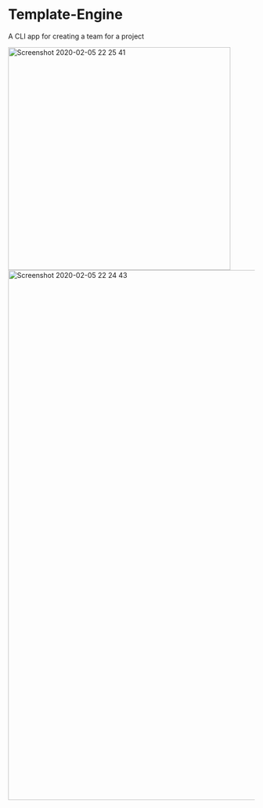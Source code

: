 # Template-Engine

A CLI app for creating a team for a project

<img width="454" alt="Screenshot 2020-02-05 22 25 41" src="https://user-images.githubusercontent.com/52295078/73908483-1044d800-4867-11ea-883a-33111ae9cb12.png">

<img width="1080" alt="Screenshot 2020-02-05 22 24 43" src="https://user-images.githubusercontent.com/52295078/73908486-11760500-4867-11ea-96db-644093b1d957.png">
